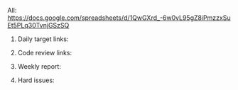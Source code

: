 
All: https://docs.google.com/spreadsheets/d/1QwGXrd_-6w0vL95gZ8iPmzzxSuEt5PLq30TvnjGSzSQ

1. Daily target links:


2. Code review links:


3. Weekly report:


4. Hard issues: